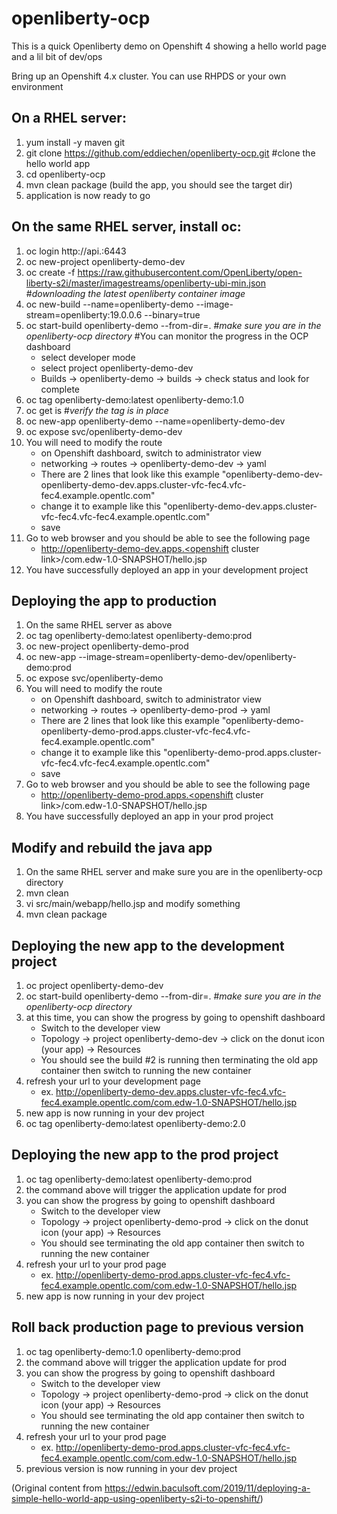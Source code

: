 # openliberty-ocp

This is a quick Openliberty demo on Openshift 4 showing a hello world page and a lil bit of dev/ops

Bring up an Openshift 4.x cluster. You can use RHPDS or your own environment

## On a RHEL server:
  1. yum install -y maven git
  2. git clone https://github.com/eddiechen/openliberty-ocp.git #clone the hello world app
  3. cd openliberty-ocp
  4. mvn clean package (build the app, you should see the target dir)
  5. application is now ready to go
 
 ## On the same RHEL server, install oc:
  1. oc login http://api.<clustername>:6443
  2. oc new-project openliberty-demo-dev
  3. oc create -f https://raw.githubusercontent.com/OpenLiberty/open-liberty-s2i/master/imagestreams/openliberty-ubi-min.json 
          #_downloading the latest openliberty container image_
  4. oc new-build --name=openliberty-demo --image-stream=openliberty:19.0.0.6 --binary=true
  5. oc start-build openliberty-demo --from-dir=.    #_make sure you are in the openliberty-ocp directory_
     #You can monitor the progress in the OCP dashboard
        * select developer mode
        * select project openliberty-demo-dev
        * Builds -> openliberty-demo -> builds -> check status and look for complete
  6. oc tag openliberty-demo:latest openliberty-demo:1.0
  7. oc get is  #_verify the tag is in place_
  8. oc new-app openliberty-demo --name=openliberty-demo-dev
  9. oc expose svc/openliberty-demo-dev
 10. You will need to modify the route
        * on Openshift dashboard, switch to administrator view
        * networking -> routes -> openliberty-demo-dev -> yaml
        * There are 2 lines that look like this example "openliberty-demo-dev-openliberty-demo-dev.apps.cluster-vfc-fec4.vfc-           fec4.example.opentlc.com"
        * change it to example like this "openliberty-demo-dev.apps.cluster-vfc-fec4.vfc-fec4.example.opentlc.com"
        * save
 11. Go to web browser and you should be able to see the following page
        * http://openliberty-demo-dev.apps.<openshift cluster link>/com.edw-1.0-SNAPSHOT/hello.jsp
 12. You have successfully deployed an app in your development project
  
 ## Deploying the app to production
  1. On the same RHEL server as above
  2. oc tag  openliberty-demo:latest  openliberty-demo:prod
  3. oc new-project openliberty-demo-prod
  4. oc new-app --image-stream=openliberty-demo-dev/openliberty-demo:prod
  5. oc expose svc/openliberty-demo
  6. You will need to modify the route
       * on Openshift dashboard, switch to administrator view
       * networking -> routes -> openliberty-demo-prod -> yaml
       * There are 2 lines that look like this example "openliberty-demo-openliberty-demo-prod.apps.cluster-vfc-fec4.vfc-              fec4.example.opentlc.com"
       * change it to example like this "openliberty-demo-prod.apps.cluster-vfc-fec4.vfc-fec4.example.opentlc.com"
       * save
  7. Go to web browser and you should be able to see the following page
       * http://openliberty-demo-prod.apps.<openshift cluster link>/com.edw-1.0-SNAPSHOT/hello.jsp
  8. You have successfully deployed an app in your prod project
 
 ## Modify and rebuild the java app
  1. On the same RHEL server and make sure you are in the openliberty-ocp directory
  2. mvn clean
  3. vi src/main/webapp/hello.jsp and modify something
  4. mvn clean package
  
 ## Deploying the new app to the development project
  1. oc project openliberty-demo-dev
  2. oc start-build openliberty-demo --from-dir=.    #_make sure you are in the openliberty-ocp directory_
  3. at this time, you can show the progress by going to openshift dashboard
      * Switch to the developer view
      * Topology -> project openliberty-demo-dev -> click on the donut icon (your app) -> Resources
      * You should see the build #2 is running then terminating the old app container then switch to running the new container
  4. refresh your url to your development page
      * ex. http://openliberty-demo-dev.apps.cluster-vfc-fec4.vfc-fec4.example.opentlc.com/com.edw-1.0-SNAPSHOT/hello.jsp
  5. new app is now running in your dev project 
  6. oc tag openliberty-demo:latest openliberty-demo:2.0
  
 ## Deploying the new app to the prod project
  1. oc tag openliberty-demo:latest openliberty-demo:prod
  2. the command above will trigger the application update for prod
  3. you can show the progress by going to openshift dashboard
      * Switch to the developer view
      * Topology -> project openliberty-demo-prod -> click on the donut icon (your app) -> Resources
      * You should see terminating the old app container then switch to running the new container
  4. refresh your url to your prod page
      * ex. http://openliberty-demo-prod.apps.cluster-vfc-fec4.vfc-fec4.example.opentlc.com/com.edw-1.0-SNAPSHOT/hello.jsp
  5. new app is now running in your dev project 
  
 ## Roll back production page to previous version
  1. oc tag openliberty-demo:1.0 openliberty-demo:prod
  2. the command above will trigger the application update for prod
  3. you can show the progress by going to openshift dashboard
      * Switch to the developer view
      * Topology -> project openliberty-demo-prod -> click on the donut icon (your app) -> Resources
      * You should see terminating the old app container then switch to running the new container
  4. refresh your url to your prod page
      * ex. http://openliberty-demo-prod.apps.cluster-vfc-fec4.vfc-fec4.example.opentlc.com/com.edw-1.0-SNAPSHOT/hello.jsp
  5. previous version is now running in your dev project
     


(Original content from https://edwin.baculsoft.com/2019/11/deploying-a-simple-hello-world-app-using-openliberty-s2i-to-openshift/)
